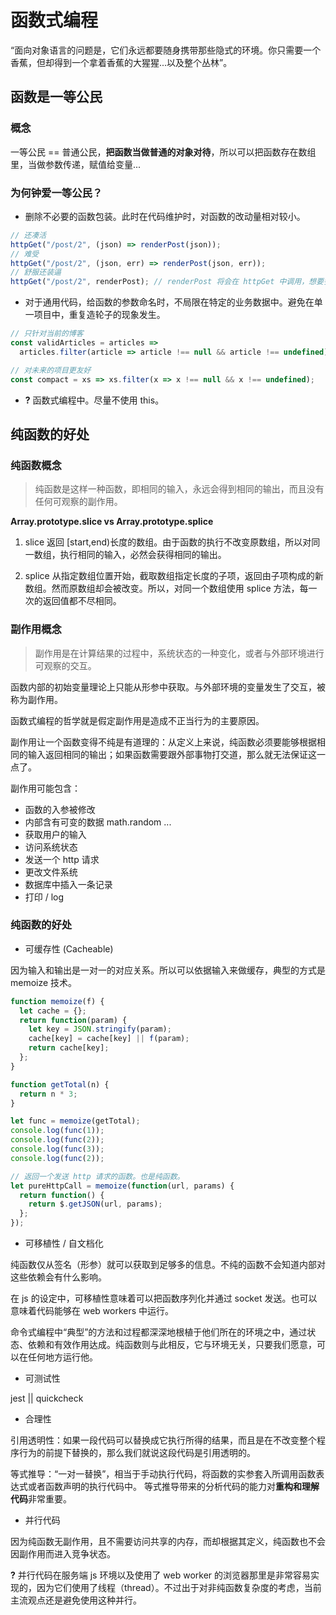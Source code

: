 # 函数式编程

“面向对象语言的问题是，它们永远都要随身携带那些隐式的环境。你只需要一个香蕉，但却得到一个拿着香蕉的大猩猩...以及整个丛林”。

## 函数是一等公民

### 概念

一等公民 == 普通公民，**把函数当做普通的对象对待**，所以可以把函数存在数组里，当做参数传递，赋值给变量...

### 为何钟爱一等公民？

- 删除不必要的函数包装。此时在代码维护时，对函数的改动量相对较小。

```js
// 还凑活
httpGet("/post/2", (json) => renderPost(json));
// 难受
httpGet("/post/2", (json, err) => renderPost(json, err));
// 舒服还装逼
httpGet("/post/2", renderPost); // renderPost 将会在 httpGet 中调用，想要多少参数都行
```

- 对于通用代码，给函数的参数命名时，不局限在特定的业务数据中。避免在单一项目中，重复造轮子的现象发生。

```js
// 只针对当前的博客
const validArticles = articles =>
  articles.filter(article => article !== null && article !== undefined),

// 对未来的项目更友好
const compact = xs => xs.filter(x => x !== null && x !== undefined);
```

- **?** 函数式编程中。尽量不使用 this。

## 纯函数的好处

### 纯函数概念

> 纯函数是这样一种函数，即相同的输入，永远会得到相同的输出，而且没有任何可观察的副作用。

**Array.prototype.slice vs Array.prototype.splice**

1. slice 返回 [start,end)长度的数组。由于函数的执行不改变原数组，所以对同一数组，执行相同的输入，必然会获得相同的输出。

2. splice 从指定数组位置开始，截取数组指定长度的子项，返回由子项构成的新数组。然而原数组却会被改变。所以，对同一个数组使用 splice 方法，每一次的返回值都不尽相同。

### 副作用概念

> 副作用是在计算结果的过程中，系统状态的一种变化，或者与外部环境进行可观察的交互。

函数内部的初始变量理论上只能从形参中获取。与外部环境的变量发生了交互，被称为副作用。

函数式编程的哲学就是假定副作用是造成不正当行为的主要原因。

副作用让一个函数变得不纯是有道理的：从定义上来说，纯函数必须要能够根据相同的输入返回相同的输出；如果函数需要跟外部事物打交道，那么就无法保证这一点了。

副作用可能包含：

- 函数的入参被修改
- 内部含有可变的数据 math.random ...
- 获取用户的输入
- 访问系统状态
- 发送一个 http 请求
- 更改文件系统
- 数据库中插入一条记录
- 打印 / log

### 纯函数的好处

- 可缓存性 (Cacheable)

因为输入和输出是一对一的对应关系。所以可以依据输入来做缓存，典型的方式是 memoize 技术。

```js
function memoize(f) {
  let cache = {};
  return function(param) {
    let key = JSON.stringify(param);
    cache[key] = cache[key] || f(param);
    return cache[key];
  };
}

function getTotal(n) {
  return n * 3;
}

let func = memoize(getTotal);
console.log(func(1));
console.log(func(2));
console.log(func(3));
console.log(func(2));

// 返回一个发送 http 请求的函数。也是纯函数。
let pureHttpCall = memoize(function(url, params) {
  return function() {
    return $.getJSON(url, params);
  };
});
```

- 可移植性 / 自文档化

纯函数仅从签名（形参）就可以获取到足够多的信息。不纯的函数不会知道内部对这些依赖会有什么影响。

在 js 的设定中，可移植性意味着可以把函数序列化并通过 socket 发送。也可以意味着代码能够在 web workers 中运行。

命令式编程中“典型”的方法和过程都深深地根植于他们所在的环境之中，通过状态、依赖和有效作用达成。纯函数则与此相反，它与环境无关，只要我们愿意，可以在任何地方运行他。

- 可测试性

jest || quickcheck

- 合理性

引用透明性：如果一段代码可以替换成它执行所得的结果，而且是在不改变整个程序行为的前提下替换的，那么我们就说这段代码是引用透明的。

等式推导：“一对一替换”，相当于手动执行代码，将函数的实参套入所调用函数表达式或者函数声明的执行代码中。
等式推导带来的分析代码的能力对**重构和理解代码**非常重要。

- 并行代码

因为纯函数无副作用，且不需要访问共享的内存，而却根据其定义，纯函数也不会因副作用而进入竞争状态。

**?** 并行代码在服务端 js 环境以及使用了 web worker 的浏览器那里是非常容易实现的，因为它们使用了线程（thread）。不过出于对非纯函数复杂度的考虑，当前主流观点还是避免使用这种并行。
